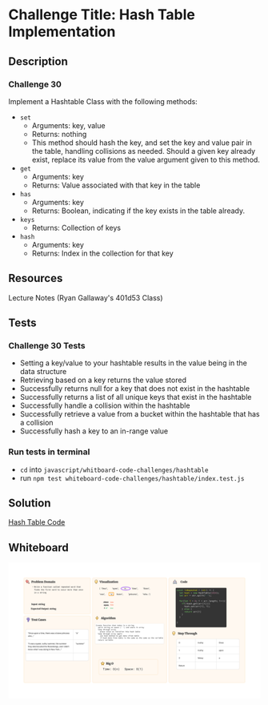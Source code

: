 # Challenge Title: Hash Table Implementation

## Description

### Challenge 30

Implement a Hashtable Class with the following methods:

- `set`
  - Arguments: key, value
  - Returns: nothing
  - This method should hash the key, and set the key and value pair in the table, handling collisions as needed.
  Should a given key already exist, replace its value from the value argument given to this method.
- `get`
  - Arguments: key
  - Returns: Value associated with that key in the table
- `has`
  - Arguments: key
  - Returns: Boolean, indicating if the key exists in the table already.
- `keys`
  - Returns: Collection of keys
- `hash`
  - Arguments: key
  - Returns: Index in the collection for that key

## Resources

Lecture Notes (Ryan Gallaway's 401d53 Class)

## Tests

### Challenge 30 Tests

- Setting a key/value to your hashtable results in the value being in the data structure
- Retrieving based on a key returns the value stored
- Successfully returns null for a key that does not exist in the hashtable
- Successfully returns a list of all unique keys that exist in the hashtable
- Successfully handle a collision within the hashtable
- Successfully retrieve a value from a bucket within the hashtable that has a collision
- Successfully hash a key to an in-range value

### Run tests in terminal

- `cd` into `javascript/whitboard-code-challenges/hashtable`
- run `npm test whiteboard-code-challenges/hashtable/index.test.js`

## Solution

[Hash Table Code](./index.js)

## Whiteboard
![Challenge 31](./cc31.png)
